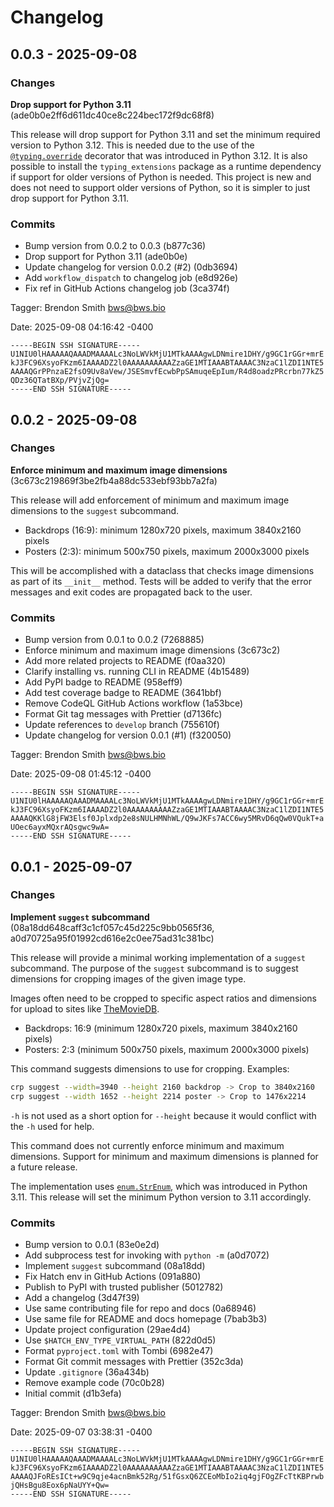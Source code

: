 # Changelog

## 0.0.3 - 2025-09-08

### Changes

**Drop support for Python 3.11**
(ade0b0e2ff6d611dc40ce8c224bec172f9dc68f8)

This release will drop support for Python 3.11 and set the minimum
required version to Python 3.12. This is needed due to the use of the
[`@typing.override`](https://docs.python.org/3/library/typing.html#typing.override)
decorator that was introduced in Python 3.12. It is also possible to
install the `typing_extensions` package as a runtime dependency if
support for older versions of Python is needed. This project is new and
does not need to support older versions of Python, so it is simpler to
just drop support for Python 3.11.

### Commits

- Bump version from 0.0.2 to 0.0.3 (b877c36)
- Drop support for Python 3.11 (ade0b0e)
- Update changelog for version 0.0.2 (#2) (0db3694)
- Add `workflow_dispatch` to changelog job (e8d926e)
- Fix ref in GitHub Actions changelog job (3ca374f)

Tagger: Brendon Smith <bws@bws.bio>

Date: 2025-09-08 04:16:42 -0400

```text
-----BEGIN SSH SIGNATURE-----
U1NIU0lHAAAAAQAAADMAAAALc3NoLWVkMjU1MTkAAAAgwLDNmire1DHY/g9GC1rGGr+mrE
kJ3FC96XsyoFKzm6IAAAADZ2l0AAAAAAAAAAZzaGE1MTIAAABTAAAAC3NzaC1lZDI1NTE5
AAAAQGrPPnzaE2fsO9Uv8aVew/JSESmvfEcwbPpSAmuqeEpIum/R4d8oadzPRcrbn77kZ5
QDz36QTatBXp/PVjvZjQg=
-----END SSH SIGNATURE-----
```

## 0.0.2 - 2025-09-08

### Changes

**Enforce minimum and maximum image dimensions**
(3c673c219869f3be2fb4a88dc533ebf93bb7a2fa)

This release will add enforcement of minimum and maximum image
dimensions to the `suggest` subcommand.

- Backdrops (16:9): minimum 1280x720 pixels, maximum 3840x2160 pixels
- Posters (2:3): minimum 500x750 pixels, maximum 2000x3000 pixels

This will be accomplished with a dataclass that checks image dimensions
as part of its `__init__` method. Tests will be added to verify that the
error messages and exit codes are propagated back to the user.

### Commits

- Bump version from 0.0.1 to 0.0.2 (7268885)
- Enforce minimum and maximum image dimensions (3c673c2)
- Add more related projects to README (f0aa320)
- Clarify installing vs. running CLI in README (4b15489)
- Add PyPI badge to README (958eff9)
- Add test coverage badge to README (3641bbf)
- Remove CodeQL GitHub Actions workflow (1a53bce)
- Format Git tag messages with Prettier (d7136fc)
- Update references to `develop` branch (755610f)
- Update changelog for version 0.0.1 (#1) (f320050)

Tagger: Brendon Smith <bws@bws.bio>

Date: 2025-09-08 01:45:12 -0400

```text
-----BEGIN SSH SIGNATURE-----
U1NIU0lHAAAAAQAAADMAAAALc3NoLWVkMjU1MTkAAAAgwLDNmire1DHY/g9GC1rGGr+mrE
kJ3FC96XsyoFKzm6IAAAADZ2l0AAAAAAAAAAZzaGE1MTIAAABTAAAAC3NzaC1lZDI1NTE5
AAAAQKKlG8jFW3Elsf0Jplxdp2e8sNULHMNhWL/Q9wJKFs7ACC6wy5MRvD6qQw0VQukT+a
UOec6ayxMQxrAQsgwc9wA=
-----END SSH SIGNATURE-----
```

## 0.0.1 - 2025-09-07

### Changes

**Implement `suggest` subcommand**
(08a18dd648caff3c1cf057c45d225c9bb0565f36,
a0d70725a95f01992cd616e2c0ee75ad31c381bc)

This release will provide a minimal working implementation of a
`suggest` subcommand. The purpose of the `suggest` subcommand is to
suggest dimensions for cropping images of the given image type.

Images often need to be cropped to specific aspect ratios and dimensions
for upload to sites like
[TheMovieDB](https://www.themoviedb.org/bible/image).

- Backdrops: 16:9 (minimum 1280x720 pixels, maximum 3840x2160 pixels)
- Posters: 2:3 (minimum 500x750 pixels, maximum 2000x3000 pixels)

This command suggests dimensions to use for cropping. Examples:

```sh
crp suggest --width=3940 --height 2160 backdrop -> Crop to 3840x2160
crp suggest --width 1652 --height 2214 poster -> Crop to 1476x2214
```

`-h` is not used as a short option for `--height` because it would
conflict with the `-h` used for help.

This command does not currently enforce minimum and maximum dimensions.
Support for minimum and maximum dimensions is planned for a future
release.

The implementation uses
[`enum.StrEnum`](https://docs.python.org/3/library/enum.html), which was
introduced in Python 3.11. This release will set the minimum Python
version to 3.11 accordingly.

### Commits

- Bump version to 0.0.1 (83e0e2d)
- Add subprocess test for invoking with `python -m` (a0d7072)
- Implement `suggest` subcommand (08a18dd)
- Fix Hatch env in GitHub Actions (091a880)
- Publish to PyPI with trusted publisher (5012782)
- Add a changelog (3d47f39)
- Use same contributing file for repo and docs (0a68946)
- Use same file for README and docs homepage (7bab3b3)
- Update project configuration (29ae4d4)
- Use `$HATCH_ENV_TYPE_VIRTUAL_PATH` (822d0d5)
- Format `pyproject.toml` with Tombi (6982e47)
- Format Git commit messages with Prettier (352c3da)
- Update `.gitignore` (36a434b)
- Remove example code (70c0b28)
- Initial commit (d1b3efa)

Tagger: Brendon Smith <bws@bws.bio>

Date: 2025-09-07 03:38:31 -0400

```text
-----BEGIN SSH SIGNATURE-----
U1NIU0lHAAAAAQAAADMAAAALc3NoLWVkMjU1MTkAAAAgwLDNmire1DHY/g9GC1rGGr+mrE
kJ3FC96XsyoFKzm6IAAAADZ2l0AAAAAAAAAAZzaGE1MTIAAABTAAAAC3NzaC1lZDI1NTE5
AAAAQJFoREsICt+w9C9qje4acnBmk52Rg/51fGsxQ6ZCEoMbIo2iq4gjFOgZFcTtKBPrwb
jQHsBgu8Eox6pNaUYY+Qw=
-----END SSH SIGNATURE-----
```

